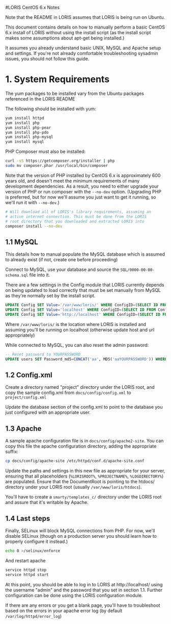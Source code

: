 #LORIS CentOS 6.x Notes

Note that the README in LORIS assumes that LORIS is being run on Ubuntu.

This document contains details on how to manually perform a basic CentOS 6.x
install of LORIS without using the install script (as the install script
makes some assumptions about apt-get being installed.)

It assumes you already understand basic UNIX, MySQL and Apache setup and
settings. If you're not already comfortable troubleshooting sysadmin issues,
you should not follow this guide.

# 1. System Requirements

The yum packages to be installed vary from the Ubuntu packages referenced
in the LORIS README

The following should be installed with yum:
 
```bash
yum install httpd
yum install php
yum install php-pear
yum install php-pdo
yum install php-mysql
yum install mysql
```

PHP Composer must also be installed:

```bash
curl -sS https://getcomposer.org/installer | php
sudo mv composer.phar /usr/local/bin/composer
```

Note that the version of PHP installed by CentOS 6.x is approximately 600 years
old, and doesn't meet the minimum requirements of many development dependencies.
As a result, you need to either upgrade your version of PHP or run composer
with the `--no-dev` option. (Upgrading PHP is preferred, but for now we'll
assume you just want to get it running, so we'll run it with `--no-dev`.)

```bash
# Will download all of LORIS's library requirements, assuming an
# active internet connection. This must be done from the LORIS
# root directory that you downloaded and extracted LORIS into
composer install --no-dev
```

## 1.1 MySQL

This details how to manual populate the MySQL database which is assumed
to already exist (if not, create one before proceeding)

Connect to MySQL, use your database and source the 
`SQL/0000-00-00-schema.sql` file into it.

There are a few settings in the Config module that LORIS currently depends
on being updated to load correctly that must be set manually from MySQL as
they're normally set by the install script.

```SQL
UPDATE Config SET Value='/var/www/loris/' WHERE ConfigID=(SELECT ID FROM ConfigSettings WHERE Name='base');
UPDATE Config SET Value='localhost' WHERE ConfigID=(SELECT ID FROM ConfigSettings WHERE Name='host');
UPDATE Config SET Value='http://localhost' WHERE ConfigID=(SELECT ID FROM ConfigSettings WHERE Name='url');
```

Where `/var/www/loris/` is the location where LORIS is installed and assuming
you'll be running on localhost (otherwise update host and url appropriately)

While connected to MySQL, you can also reset the admin password:

```SQL
-- Reset password to YOURPASSWORD
UPDATE users SET Password_md5=CONCAT('aa', MD5('aaYOURPASSWORD')) WHERE ID=1;
```

## 1.2 Config.xml

Create a directory named "project" directory under the LORIS root, and copy
the sample config.xml from `docs/config/config.xml` to `project/config.xml`

Update the database section of the config.xml to point to the database you
just configured with an appropriate user.

## 1.3 Apache

A sample apache configuration file is in `docs/config/apache2-site`. You can copy this file the apache configuration directory, adding the appropriate suffix:

```bash
cp docs/config/apache-site /etc/httpd/conf.d/apache-site.conf
```

Update the paths and settings in this new file as appropriate for your server, ensuring that all placeholders (`%LORISROOT%`, `%PROJECTNAME%`, `%LOGDIRECTORY%`) are populated. Ensure that the DocumentRoot is pointing to the htdocs/ directory under your LORIS root (usually `/var/www/loris/htdocs`).

You'll have to create a `smarty/templates_c/` directory under the LORIS
root and assure that it's writable by Apache.

## 1.4 Last steps

Finally, SELinux will block MySQL connections from PHP. For now, we'll 
disable SELinux (though on a production server you should learn how to
properly configure it instead.)

```bash
echo 0 >/selinux/enforce
```

And restart apache
```bash
service httpd stop
service httpd start
```

At this point, you should be able to log in to LORIS
at http://localhost/ using the username "admin" and the password that
you set in section 1.1. Further configuration can be done using the
LORIS configuration module.

If there are any errors or you get a blank page, you'll have to troubleshoot
based on the errors in your apache error log (by default
 `/var/log/httpd/error_log`) 

